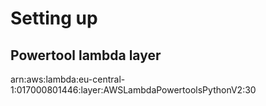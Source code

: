 # Setting up 

## Powertool lambda layer 
arn:aws:lambda:eu-central-1:017000801446:layer:AWSLambdaPowertoolsPythonV2:30


